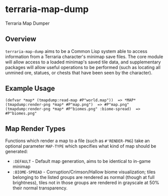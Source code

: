 # terraria-map-dump
Terraria Map Dumper

## Overview
`terraria-map-dump` aims to be a Common Lisp system able to access information from a Terraria character's minimap save files. The core module will allow access to a loaded minimap's saved tile data, and supplementary packages will allow useful operations to be performed (such as locating all unmined ore, statues, or chests that have been seen by the character).

## Example Usage
```common-lisp
(defvar *map* (tmapdump:read-map #P"world.map"))  => *MAP*
(tmapdump:render-png *map* #P"map.png")  => #P"map.png"
(tmapdump:render-png *map* #P"biomes.png" :biome-spread)  => #P"biomes.png"
```

## Map Render Types
Functions which render a map to a file (such as `#'RENDER-PNG`) take an optional parameter `MAP-TYPE` which specifies what kind of map should be generated:

* `:DEFAULT` - Default map generation, aims to be identical to in-game minimap
* `:BIOME-SPREAD` - Corruption/Crimson/Hallow biome visualization; tiles belonging to the listed groups are rendered as normal (though at full brightness), tiles not in those groups are rendered in grayscale at 50% their normal transparency.
